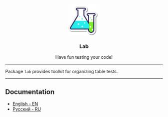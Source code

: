 <p align="center">
  <img alt="logo" src="docs/img/icon.png" height="100" />
  <h3 align="center">Lab</h3>
  <p align="center">Have fun testing your code!</p>
</p>

---

Package `lab` provides toolkit for organizing table tests.

--- 

## Documentation

* [English - EN](docs/lang/en/tools.md)
* [Русский - RU](docs/lang/ru/ru_tools.md)